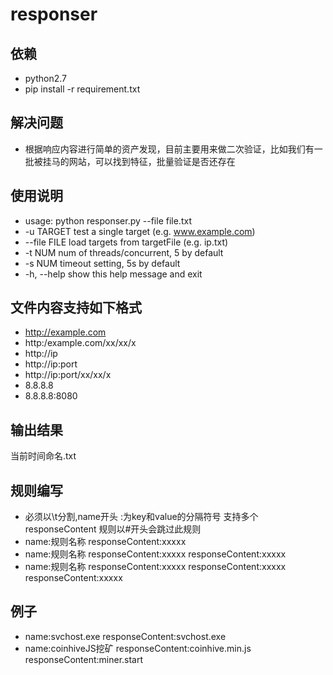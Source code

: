 # responser


依赖
---

* python2.7
* pip install -r requirement.txt

解决问题
---

* 根据响应内容进行简单的资产发现，目前主要用来做二次验证，比如我们有一批被挂马的网站，可以找到特征，批量验证是否还存在

使用说明
---

* usage: python responser.py --file file.txt
* -u TARGET    test a single target (e.g. www.example.com)
* --file FILE  load targets from targetFile (e.g. ip.txt)
* -t NUM       num of threads/concurrent, 5 by default
* -s NUM       timeout setting, 5s by default
* -h, --help   show this help message and exit


文件内容支持如下格式
----

* http://example.com
* http:/example.com/xx/xx/x
* http://ip
* http://ip:port
* http://ip:port/xx/xx/x
* 8.8.8.8
* 8.8.8.8:8080

输出结果
----

当前时间命名.txt


规则编写
---
* 必须以\t分割,name开头 :为key和value的分隔符号 支持多个responseContent 规则以#开头会跳过此规则
* name:规则名称	responseContent:xxxxx
* name:规则名称	responseContent:xxxxx	responseContent:xxxxx
* name:规则名称	responseContent:xxxxx	responseContent:xxxxx	responseContent:xxxxx

例子
----
* name:svchost.exe	responseContent:svchost.exe
* name:coinhiveJS挖矿	responseContent:coinhive.min.js	responseContent:miner.start


